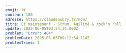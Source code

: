 ```yaml
---
emoji: ➿
couleur: 180
adresse: https://claudeaubry.fr/now/
titre: Et maintenant - Scrum, Agilité & rock'n roll
update: 2025-06-05T03:54:34.000Z
problem: "Error: 404"
problemDate: 2025-06-05T09:12:54.714Z
problemTries: 1
---
```

